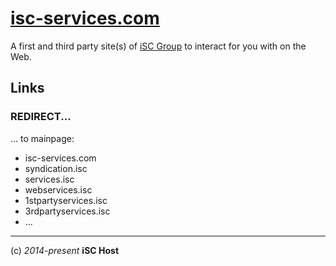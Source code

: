 [isc-services.com](http://isc-services.com)
================

A first and third party site(s) of [iSC Group](http://group.isc) to interact for you with on the Web.

## Links
### REDIRECT...
... to mainpage:

* isc-services.com
* syndication.isc
* services.isc
* webservices.isc
* 1stpartyservices.isc
* 3rdpartyservices.isc
* ...

----
(c) *2014-present* **iSC Host**
